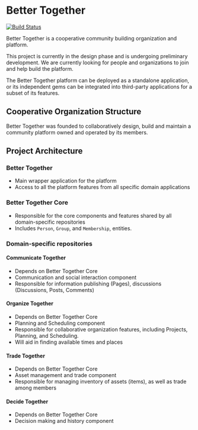 # Better Together

[![Build Status](https://travis-ci.com/better-together-org/better-together.svg?branch=master)](https://travis-ci.com/better-together-org/better-together)

Better Together is a cooperative community building organization and platform. 

This project is currently in the design phase and is undergoing preliminary development. We are currently looking for people and organizations to join and help build the platform.

The Better Together platform can be deployed as a standalone application, or its independent gems can be integrated into third-party applications for a subset of its features.

## Cooperative Organization Structure
Better Together was founded to collaboratively design, build and maintain a community platform owned and operated by its members.

## Project Architecture
### Better Together
- Main wrapper application for the platform
- Access to all the platform features from all specific domain applications
### Better Together Core
- Responsible for the core components and features shared by all domain-specific repositories
- Includes `Person`, `Group`, and `Membership`, entities.
### Domain-specific repositories
#### Communicate Together
- Depends on Better Together Core
- Communication and social interaction component
- Responsible for information publishing (Pages), discussions (Discussions, Posts, Comments)
#### Organize Together
- Depends on Better Together Core
- Planning and Scheduling component
- Responsible for collaborative organization features, including Projects, Planning, and Scheduling.
- Will aid in finding available times and places
#### Trade Together
- Depends on Better Together Core
- Asset management and trade component
- Responsible for managing inventory of assets (items), as well as trade among members
#### Decide Together
- Depends on Better Together Core
- Decision making and history component
